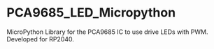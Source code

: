# PCA9685_LED_Micropython
MicroPython Library for the PCA9685 IC to use drive LEDs with PWM. Developed for RP2040.
